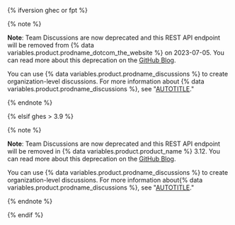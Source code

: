 {% ifversion ghec or fpt %}

{% note %}

**Note**: Team Discussions are now deprecated and this REST API endpoint will be removed from {% data variables.product.prodname_dotcom_the_website %} on 2023-07-05. You can read more about this deprecation on the [GitHub Blog](https://github.blog/changelog/2023-02-08-sunset-notice-team-discussions/).

You can use {% data variables.product.prodname_discussions %} to create organization-level discussions. For more information about {% data variables.product.prodname_discussions %}, see "[AUTOTITLE](/discussions)."

{% endnote %}

{% elsif ghes > 3.9 %}

{% note %}

**Note**: Team Discussions are now deprecated and this REST API endpoint will be removed in {% data variables.product.product_name %} 3.12. You can read more about this deprecation on the [GitHub Blog](https://github.blog/changelog/2023-02-08-sunset-notice-team-discussions/).

You can use {% data variables.product.prodname_discussions %} to create organization-level discussions. For more information about{% data variables.product.prodname_discussions %}, see "[AUTOTITLE](/discussions)."

{% endnote %}

{% endif %}

